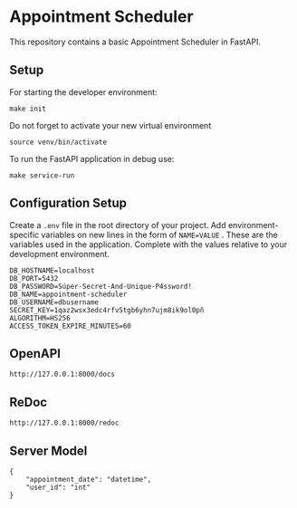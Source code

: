 # Appointment Scheduler

This repository contains a basic Appointment Scheduler in FastAPI.

## Setup

For starting the developer environment:

    make init

Do not forget to activate your new virtual environment

    source venv/bin/activate

To run the FastAPI application in debug use:

    make service-run

## Configuration Setup

Create a `.env` file in the root directory of your project.
Add environment-specific variables on new lines in the form of `NAME=VALUE` .
These are the variables used in the application.
Complete with the values relative to your development environment.

    DB_HOSTNAME=localhost
    DB_PORT=5432
    DB_PASSWORD=Súper-Secret-And-Unique-P4ssword!
    DB_NAME=appointment-scheduler
    DB_USERNAME=dbusername
    SECRET_KEY=1qaz2wsx3edc4rfv5tgb6yhn7ujm8ik9ol0pñ
    ALGORITHM=HS256
    ACCESS_TOKEN_EXPIRE_MINUTES=60

## OpenAPI

    http://127.0.0.1:8000/docs

## ReDoc

    http://127.0.0.1:8000/redoc

## Server Model

    {
        "appointment_date": "datetime",
        "user_id": "int"
    }

